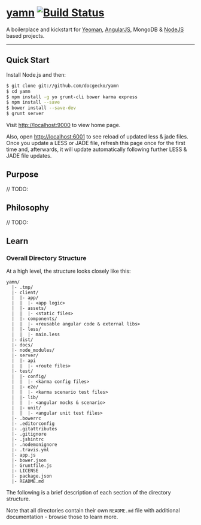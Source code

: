 # [yamn](https://github.com/docgecko/yamn) [![Build Status](https://travis-ci.org/docgecko/yamn.png?branch=master)](https://travis-ci.org/docgecko/yamn)

A boilerplace and kickstart for [Yeoman](http://yeoman.io), [AngularJS](http://angularjs.org), MongoDB & [NodeJS](http://nodejs.org) based projects.

***

## Quick Start

Install Node.js and then:

```sh
$ git clone git://github.com/docgecko/yamn
$ cd yamn
$ npm install -g yo grunt-cli bower karma express
$ npm install --save
$ bower install --save-dev
$ grunt server
```

Visit [http://localhost:9000](http://localhost:9000) to view home page.

Also, open [http://localhost:6001](http://localhost:6001) to see reload of updated less & jade files.  Once you update a LESS or JADE file, refresh this page once for the first time and, afterwards, it will update automatically following further LESS & JADE file updates.


## Purpose

// TODO:

## Philosophy

// TODO:

## Learn

### Overall Directory Structure

At a high level, the structure looks closely like this:

```
yamn/
  |- .tmp/
  |- client/
  |  |- app/
  |  |  |- <app logic>
  |  |- assets/
  |  |  |- <static files>
  |  |- components/
  |  |  |- <reusable angular code & external libs>
  |  |- less/
  |  |  |- main.less
  |- dist/
  |- docs/
  |- node_modules/
  |- server/
  |  |- api
  |  |  |- <route files>
  |- test/
  |  |- config/
  |  |  |- <karma config files>
  |  |- e2e/
  |  |  |- <karma scenario test files>
  |  |- lib/
  |  |  |- <angular mocks & scenario>
  |  |- unit/
  |  |  |- <angular unit test files>
  |- .bowerrc
  |- .editorconfig
  |- .gitattributes
  |- .gitignore
  |- .jshintrc
  |- .nodemonignore
  |- .travis.yml
  |- app.js
  |- bower.json
  |- Gruntfile.js
  |- LICENSE
  |- package.json
  |- README.md
```

The following is a brief description of each section of the directory structure.

Note that all directories contain their own `README.md` file with additional documentation - browse those to learn more.
